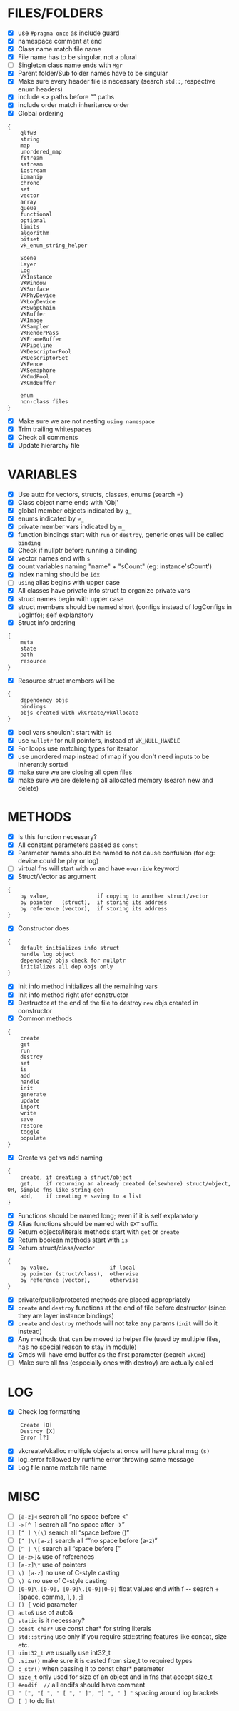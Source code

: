 # FILES/FOLDERS

- [x] use `#pragma once` as include guard
- [x] namespace comment at end
- [x] Class name match file name
- [x] File name has to be singular, not a plural
- [ ] Singleton class name ends with `Mgr`
- [x] Parent folder/Sub folder names have to be singular
- [x] Make sure every header file is necessary (search `std::`, respective enum headers)
- [x] include <> paths before “” paths
- [x] include order match inheritance order
- [x] Global ordering
```
{
    glfw3
    string
    map
    unordered_map
    fstream
    sstream
    iostream
    iomanip
    chrono
    set
    vector
    array
    queue
    functional
    optional
    limits
    algorithm
    bitset
    vk_enum_string_helper

    Scene
    Layer
    Log
    VKInstance
    VKWindow
    VKSurface
    VKPhyDevice
    VKLogDevice
    VKSwapChain
    VKBuffer
    VKImage
    VKSampler
    VKRenderPass
    VKFrameBuffer
    VKPipeline
    VKDescriptorPool
    VKDescriptorSet
    VKFence
    VKSemaphore
    VKCmdPool
    VKCmdBuffer

    enum
    non-class files
}
```
- [x] Make sure we are not nesting `using namespace`
- [x] Trim trailing whitespaces
- [x] Check all comments
- [x] Update hierarchy file

# VARIABLES

- [x] Use auto for vectors, structs, classes, enums (search =)
- [x] Class object name ends with 'Obj'
- [x] global member objects indicated by `g_`
- [x] enums indicated by `e_`
- [x] private member vars indicated by `m_`
- [x] function bindings start with `run` or `destroy`, generic ones will be called `binding`
- [x] Check if nullptr before running a binding
- [x] vector names end with `s`
- [x] count variables naming "name" + "sCount" (eg: instance'sCount')
- [x] Index naming should be `idx`
- [ ] `using` alias begins with upper case
- [x] All classes have private info struct to organize private vars
- [x] struct names begin with upper case
- [x] struct members should be named short (configs instead of logConfigs in LogInfo); self explanatory
- [x] Struct info ordering
```
{
    meta
    state
    path
    resource
}
```
- [x] Resource struct members will be
```
{
    dependency objs
    bindings
    objs created with vkCreate/vkAllocate
}
```
- [x] bool vars shouldn't start with `is`
- [x] use `nullptr` for null pointers, instead of `VK_NULL_HANDLE`
- [x] For loops use matching types for iterator
- [x] use unordered map instead of map if you don't need inputs to be inherently sorted
- [x] make sure we are closing all open files
- [x] make sure we are deleteing all allocated memory (search new and delete)

# METHODS

- [x] Is this function necessary?
- [x] All constant parameters passed as `const`
- [x] Parameter names should be named to not cause confusion (for eg: device could be phy or log)
- [ ] virtual fns will start with `on` and have `override` keyword
- [x] Struct/Vector as argument
```
{
    by value,               if copying to another struct/vector
    by pointer   (struct),  if storing its address
    by reference (vector),  if storing its address
}
```
- [x] Constructor does
```
{
    default initializes info struct
    handle log object
    dependency objs check for nullptr
    initializes all dep objs only
}
```
- [x] Init info method initializes all the remaining vars
- [x] Init info method right afer constructor
- [x] Destructor at the end of the file to destroy `new` objs created in constructor
- [x] Common methods
```
{
    create
    get
    run
    destroy
    set
    is
    add
    handle
    init
    generate
    update
    import
    write
    save
    restore
    toggle
    populate
}
```
- [x] Create vs get vs add naming
```
{
    create, if creating a struct/object
    get,    if returning an already created (elsewhere) struct/object, OR, simple fns like string gen
    add,    if creating + saving to a list
}
```
- [x] Functions should be named long; even if it is self explanatory
- [x] Alias functions should be named with `EXT` suffix
- [x] Return objects/literals methods start with `get` or `create`
- [x] Return boolean methods start with `is`
- [x] Return struct/class/vector
```
{
    by value,                   if local
    by pointer (struct/class),  otherwise
    by reference (vector),      otherwise
}
```
- [x] private/public/protected methods are placed appropriately
- [x] `create` and `destroy` functions at the end of file before destructor (since they are layer instance bindings)
- [x] `create` and `destroy` methods will not take any params (`init` will do it instead)
- [x] Any methods that can be moved to helper file (used by multiple files, has no special reason to stay in module)
- [x] Cmds will have cmd buffer as the first parameter (search `vkCmd`)
- [ ] Make sure all fns (especially ones with destroy) are actually called

# LOG

- [x] Check log formatting
```
    Create [O]
    Destroy [X]
    Error [?]
```
- [x] vkcreate/vkalloc multiple objects at once will have plural msg `(s)`
- [x] log_error followed by runtime error throwing same message
- [x] Log file name match file name

# MISC

- [ ] `[a-z]<`                                  search all “no space before <”
- [ ] `->[^ ]`                                  search all “no space after ->”
- [ ] `[^ ] \(\)`                               search all “space before ()”
- [ ] `[^ ]\([a-z]`                             search all “”no space before (a-z)”
- [ ] `[^ ] \[`                                 search all “space before [”
- [ ] `[a-z>]&`                                 use of references
- [ ] `[a-z]\*`                                 use of pointers
- [ ] `\) [a-z]`                                no use of C-style casting
- [ ] `\) &`                                    no use of C-style casting
- [ ] `[0-9]\.[0-9], [0-9]\.[0-9][0-9]`         float values end with f -- search + [space, comma, ], ), ;]
- [ ] `() {`                                    void parameter
- [ ] `auto&`                                   use of auto&
- [ ] `static`                                  is it necessary?
- [ ] `const char*`                             use const char* for string literals
- [ ] `std::string`                             use only if you require std::string features like concat, size etc.
- [ ] `uint32_t`                                we usually use int32_t
- [ ] `.size()`                                 make sure it is casted from size_t to required types
- [ ] `c_str()`                                 when passing it to const char* parameter
- [ ] `size_t`                                  only used for size of an object and in fns that accept size_t
- [ ] `#endif  //`                              all endifs should have comment
- [ ] `" [", "[ ", " [ ", " ]", "] ", " ] "`    spacing around log brackets
- [ ] `[ ]`                                     to do list
